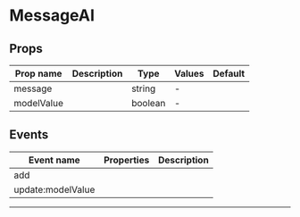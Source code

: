 # MessageAI

## Props

| Prop name  | Description | Type    | Values | Default |
| ---------- | ----------- | ------- | ------ | ------- |
| message    |             | string  | -      |         |
| modelValue |             | boolean | -      |         |

## Events

| Event name        | Properties | Description |
| ----------------- | ---------- | ----------- |
| add               |            |
| update:modelValue |            |

---

